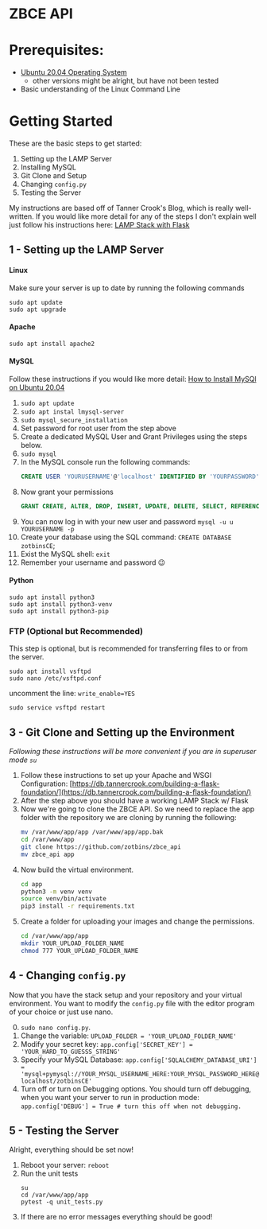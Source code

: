 # ZBCE API

# Prerequisites:
- [Ubuntu 20.04 Operating System](https://ubuntu.com/)
    - other versions might be alright, but have not been tested
- Basic understanding of the Linux Command Line

# Getting Started
These are the basic steps to get started:
1. Setting up the LAMP Server
2. Installing MySQL
3. Git Clone and Setup
4. Changing `config.py`
5. Testing the Server

My instructions are based off of Tanner Crook's Blog, which is really well-written. If you would like more detail for any of the steps I don't explain well just follow his instructions here: [LAMP Stack with Flask](https://db.tannercrook.com/cit-225/lamp-stack-with-flask/)

## 1 - Setting up the LAMP Server
#### Linux
Make sure your server is up to date by running the following commands
```
sudo apt update
sudo apt upgrade
```
#### Apache
```
sudo apt install apache2
```

#### MySQL
Follow these instructions if you would like more detail: [How to Install MySQl on Ubuntu 20.04](https://www.digitalocean.com/community/tutorials/how-to-install-mysql-on-ubuntu-20-04)

1. `sudo apt update`
2. `sudo apt instal lmysql-server`
3. `sudo mysql_secure_installation`
4. Set password for root user from the step above
5. Create a dedicated MySQL User and Grant Privileges using the steps below.
6. `sudo mysql`
7. In the MySQL console run the following commands:
    ```sql
    CREATE USER 'YOURUSERNAME'@'localhost' IDENTIFIED BY 'YOURPASSWORD';
    ```
8. Now grant your permissions
    ```sql
    GRANT CREATE, ALTER, DROP, INSERT, UPDATE, DELETE, SELECT, REFERENCES, RELOAD on *.* TO 'YOURUSERNAME'@'localhost' WITH GRANT OPTION;
    ```
9. You can now log in with your new user and password `mysql -u u YOURUSERNAME -p`
10. Create your database using the SQL command: `CREATE DATABASE zotbinsCE`;
11. Exist the MySQL shell: `exit`
11. Remember your username and password 😉

#### Python
```
sudo apt install python3
sudo apt install python3-venv
sudo apt install python3-pip
```

### FTP (Optional but Recommended)
This step is optional, but is recommended for transferring files to or from the server.
```
sudo apt install vsftpd
sudo nano /etc/vsftpd.conf
```
uncomment the line: `write_enable=YES`

```
sudo service vsftpd restart
```

## 3 - Git Clone and Setting up the Environment
*Following these instructions will be more convenient if you are in superuser mode `su`*

1. Follow these instructions to set up your Apache and WSGI Configuration: [https://db.tannercrook.com/building-a-flask-foundation/](https://db.tannercrook.com/building-a-flask-foundation/)
2. After the step above you should have a working LAMP Stack w/ Flask
3. Now we're going to clone the ZBCE API. So we need to replace the app folder with the repository we are cloning by running the following:
    ```bash
    mv /var/www/app/app /var/www/app/app.bak
    cd /var/www/app
    git clone https://github.com/zotbins/zbce_api
    mv zbce_api app
    ```
4. Now build the virtual environment.
    ```bash
    cd app
    python3 -m venv venv
    source venv/bin/activate
    pip3 install -r requirements.txt  
    ```
5. Create a folder for uploading your images and change the permissions.
    ```bash
    cd /var/www/app/app
    mkdir YOUR_UPLOAD_FOLDER_NAME
    chmod 777 YOUR_UPLOAD_FOLDER_NAME
    ```

## 4 - Changing `config.py`
Now that you have the stack setup and your repository and your virtual environment. You want to modify the `config.py` file with the editor program of your choice or just use nano.

0. `sudo nano config.py`.
1. Change the variable: `UPLOAD_FOLDER = 'YOUR_UPLOAD_FOLDER_NAME'`
2. Modify your secret key: `app.config['SECRET_KEY'] = 'YOUR_HARD_TO_GUESSS_STRING'`
3. Specify your MySQL Database: `app.config['SQLALCHEMY_DATABASE_URI'] = 'mysql+pymysql://YOUR_MYSQL_USERNAME_HERE:YOUR_MYSQL_PASSWORD_HERE@localhost/zotbinsCE'`
4. Turn off or turn on Debugging options. You should turn off debugging, when you want your server to run in production mode: `app.config['DEBUG'] = True # turn this off when not debugging.`

## 5 - Testing the Server
Alright, everything should be set now!
1. Reboot your server: `reboot`
2. Run the unit tests
    ```
    su
    cd /var/www/app/app
    pytest -q unit_tests.py
    ```
3. If there are no error messages everything should be good!

